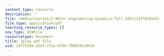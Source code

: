 ```yaml
---
content_type: resource
description: ''
file: /media/courses/2-003sc-engineering-dynamics-fall-2011/147f816e43e3c51e6fd47989345c043e_zNCBDrnT05E.pdf
file_type: application/pdf
learning_resource_types: []
ocw_type: OCWFile
resourcetype: Document
title: 3play pdf file
uid: 147f816e-43e3-c51e-6fd4-7989345c043e
---
```

